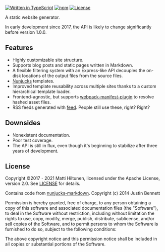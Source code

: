 [![Written in TypeScript](https://flat.badgen.net/badge/icon/TypeScript?icon=typescript&label)](http://www.typescriptlang.org/) [![npm](https://flat.badgen.net/npm/v/@mtti/mhp?icon=npm&label=)](https://www.npmjs.com/package/@mtti/mhp) [![License](https://flat.badgen.net/github/license/mtti/mhp)](https://github.com/mtti/mhp/blob/master/LICENSE)

A static website generator.

In early development since 2017, the API is likely to change significantly before version 1.0.0.

## Features

* Highly customizable site structure.
* Supports blog posts and static pages written in Markdown.
* A flexible filtering system with an Express-like API decouples the on-disk locations of the output files from the source files.
* [Nunjucks](https://mozilla.github.io/nunjucks/) templates.
* Improved template reusability across multiple sites thanks to a custom hierarchical template loader.
* Frontend-agnostic, but supports [webpack-manifest-plugin](https://www.npmjs.com/package/webpack-manifest-plugin) to resolve hashed asset files.
* RSS feeds generated with [feed](https://github.com/jpmonette/feed). People still use these, right? Right?

## Downsides

* Nonexistent documentation.
* Poor test coverage.
* The API is still in flux, even though it's beginning to stabilize after three years of development.

## License

Copyright &copy;2017 - 2021 Matti Hiltunen, licensed under the Apache License, version 2.0. See [LICENSE](https://github.com/mtti/mhp/blob/master/LICENSE) for details.

Contains code from [nunjucks-markdown](https://github.com/zephraph/nunjucks-markdown). Copyright (c) 2014 Justin Bennett

Permission is hereby granted, free of charge, to any person obtaining a copy
of this software and associated documentation files (the "Software"), to deal
in the Software without restriction, including without limitation the rights
to use, copy, modify, merge, publish, distribute, sublicense, and/or sell
copies of the Software, and to permit persons to whom the Software is
furnished to do so, subject to the following conditions:

The above copyright notice and this permission notice shall be included in all
copies or substantial portions of the Software.
